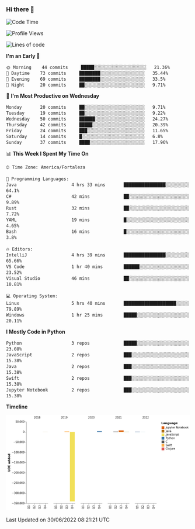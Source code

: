 ### Hi there 👋

<!--
**samuelpsouza/samuelpsouza** is a ✨ _special_ ✨ repository because its `README.md` (this file) appears on your GitHub profile.

Here are some ideas to get you started:

- 🔭 I’m currently working on ...
- 🌱 I’m currently learning ...
- 👯 I’m looking to collaborate on ...
- 🤔 I’m looking for help with ...
- 💬 Ask me about ...
- 📫 How to reach me: ...
- 😄 Pronouns: ...
- ⚡ Fun fact: ...
-->

<!--START_SECTION:waka-->
![Code Time](http://img.shields.io/badge/Code%20Time-0%20secs-blue)

![Profile Views](http://img.shields.io/badge/Profile%20Views-0-blue)

![Lines of code](https://img.shields.io/badge/From%20Hello%20World%20I%27ve%20Written--327%20Thousand%20lines%20of%20code-blue)

**I'm an Early 🐤** 

```text
🌞 Morning    44 commits     █████░░░░░░░░░░░░░░░░░░░░   21.36% 
🌆 Daytime    73 commits     ████████░░░░░░░░░░░░░░░░░   35.44% 
🌃 Evening    69 commits     ████████░░░░░░░░░░░░░░░░░   33.5% 
🌙 Night      20 commits     ██░░░░░░░░░░░░░░░░░░░░░░░   9.71%

```
📅 **I'm Most Productive on Wednesday** 

```text
Monday       20 commits     ██░░░░░░░░░░░░░░░░░░░░░░░   9.71% 
Tuesday      19 commits     ██░░░░░░░░░░░░░░░░░░░░░░░   9.22% 
Wednesday    50 commits     ██████░░░░░░░░░░░░░░░░░░░   24.27% 
Thursday     42 commits     █████░░░░░░░░░░░░░░░░░░░░   20.39% 
Friday       24 commits     ███░░░░░░░░░░░░░░░░░░░░░░   11.65% 
Saturday     14 commits     █░░░░░░░░░░░░░░░░░░░░░░░░   6.8% 
Sunday       37 commits     ████░░░░░░░░░░░░░░░░░░░░░   17.96%

```


📊 **This Week I Spent My Time On** 

```text
⌚︎ Time Zone: America/Fortaleza

💬 Programming Languages: 
Java                     4 hrs 33 mins       ████████████████░░░░░░░░░   64.1% 
C#                       42 mins             ██░░░░░░░░░░░░░░░░░░░░░░░   9.89% 
Rust                     32 mins             ██░░░░░░░░░░░░░░░░░░░░░░░   7.72% 
YAML                     19 mins             █░░░░░░░░░░░░░░░░░░░░░░░░   4.65% 
Bash                     16 mins             █░░░░░░░░░░░░░░░░░░░░░░░░   3.8%

🔥 Editors: 
IntelliJ                 4 hrs 39 mins       ████████████████░░░░░░░░░   65.66% 
VS Code                  1 hr 40 mins        ██████░░░░░░░░░░░░░░░░░░░   23.52% 
Visual Studio            46 mins             ██░░░░░░░░░░░░░░░░░░░░░░░   10.81%

💻 Operating System: 
Linux                    5 hrs 40 mins       ████████████████████░░░░░   79.89% 
Windows                  1 hr 25 mins        █████░░░░░░░░░░░░░░░░░░░░   20.11%

```

**I Mostly Code in Python** 

```text
Python                   3 repos             █████░░░░░░░░░░░░░░░░░░░░   23.08% 
JavaScript               2 repos             ███░░░░░░░░░░░░░░░░░░░░░░   15.38% 
Java                     2 repos             ███░░░░░░░░░░░░░░░░░░░░░░   15.38% 
Swift                    2 repos             ███░░░░░░░░░░░░░░░░░░░░░░   15.38% 
Jupyter Notebook         2 repos             ███░░░░░░░░░░░░░░░░░░░░░░   15.38%

```


**Timeline**

![Chart not found](https://raw.githubusercontent.com/samuelpsouza/samuelpsouza/main/charts/bar_graph.png) 


 Last Updated on 30/06/2022 08:21:21 UTC
<!--END_SECTION:waka-->